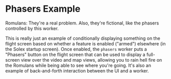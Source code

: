 # Phasers Example

Romulans: They're a real problem. Also, they're fictional, like the phasers controlled by this worker. 

This is really just an example of conditionally displaying something on the flight screen based on whether a feature is enabled ("armed") elsewhere (in the Solex startup screen). Once enabled, the `phasers` worker puts a "Phasers" button on the flight screen that can be used to display a full-screen view over the video and map views, allowing you to rain hell fire on the Romulans while being able to see where you're going. It's also an example of back-and-forth interaction between the UI and a worker.
